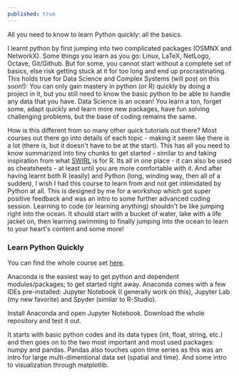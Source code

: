 ```yaml
---
published: true
---
```

All you need to know to learn Python quickly: all the basics.

I learnt python by first jumping into two complicated packages (OSMNX and NetworkX). Some things you learn as you go: Linux, LaTeX, NetLogo, Octave, Git/Github. But for some, you cannot start without a complete set of basics, else risk getting stuck at it for too long and end up procrastinating. This holds true for Data Science and Complex Systems (will post on this soon!): You can only gain mastery in python (or R) quickly by doing a project in it, but you still need to know the basic python to be able to handle any data that you have. Data Science is an ocean! You learn a ton, forget some, adapt quickly and learn more new packages, have fun solving challenging problems, but the base of coding remains the same.

How is this different from so many other quick tutorials out there? Most courses out there go into details of each topic - making it seem like there is a lot (there is, but it doesn't have to be at the start). This has all you need to know summarized into tiny chunks to get started - similar to and taking inspiration from what [SWIRL](https://swirlstats.com/) is for R. Its all in one place - it can also be used as cheatsheets - at least until you are more comfortable with it. And after having learnt both R (easily) and Python (long, winding way, then all of a sudden), I wish I had this course to learn from and not get intimidated by Python at all. This is designed by me for a workshop which got super positive feedback and was an intro to some further advanced coding session. Learning to code (or learning anything) shouldn't be like jumping right into the ocean. It should start with a bucket of water, lake with a life jacket on, then learning swimming to finally jumping into the ocean to learn to your heart's content and some more! 

### Learn Python Quickly

You can find the whole course set [here](https://github.com/SD-Suman/Learn-Python-Quickly). 

Anaconda is the easiest way to get python and dependent modules/packages; to get started right away. Anaconda comes with a few IDEs pre-installed: Jupyter Notebook (I generally work on this), Jupyter Lab (my new favorite) and Spyder (similar to R-Studio). 

Install Anaconda and open Jupyter Notebook. Download the whole repository and test it out.

It starts with basic python codes and its data types (int, float, string, etc.) and then goes on to the two most important and most used packages: numpy and pandas. Pandas also touches upon time series as this was an intro for large multi-dimentional data set (spatial and time). And some intro to visualization through matplotlib. 

